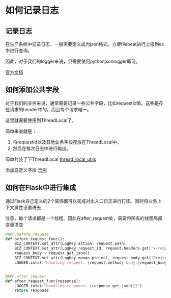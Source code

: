 # 如何记录日志


## 记录日志

在生产系统中记录日志，一般需要定义成为json格式。方便filebeat进行上报到es中进行查询。

因此，对于我们的logger来说，只需要使用pythonjsonlogger即可。

[官方文档](https://pypi.org/project/python-json-logger/)


## 如何添加公共字段

对于我们的业务来说，通常需要记录一些公共字段，比如requestId值。这些是存在请求的header中的。而且每个请求唯一。

这里就需要使用到ThreadLocal了。

简单来说就是：
1. 将requestId以及其他业务字段存放在ThreadLocal中。
2. 然后在每次日志中进行输出。

简单封装了下ThreadLocal
[thread_local_utils](/app/common/thread_local_utils.py)

添加自定义字段
[示例](/app/common/bizlogger_test.py)

## 如何在Flask中进行集成
通过Flask自己定义的2个装饰器可以完成对出入口日志进行打印。同时将业务上下文属性设置进去

注意，每个请求都是一个线程。因此在after_request处，需要将所有的线程局部变量清空

```python
@APP.before_request
def before_request_func():
    BIZ_CONTEXT.set_attr(LogKey.action, request.path)
    BIZ_CONTEXT.set_attr(LogKey.request_id, request.headers.get("x-request-id", ""))
    request_body = request.get_json()
    BIZ_CONTEXT.set_attr(LogKey.mongo_project, request_body.get("ProjectId", ""))
    LOGGER.info(f"Handling request: {request.method} body:{request_body}")


@APP.after_request
def after_request_func(response):
    LOGGER.info(f"Handling response: {response.get_json()}")
    return response


```